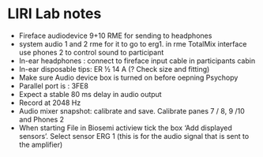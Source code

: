 # LIRI Lab notes
- Fireface audiodevice 9+10 RME for sending to headphones
- system audio 1 and 2 rme for it to go to erg1.  in rme TotalMix interface use phones 2 to control sound to participant
-	In-ear headphones : connect to fireface  input cable in participants cabin
-	In-ear disposable tips:  ER ½ 14 A (? Check size and fitting)
-	Make sure Audio device box is turned on before oepning Psychopy
-	Parallel port is : 3FE8
-	Expect a stable 80 ms delay in audio output
-	Record at 2048 Hz
-	Audio mixer snapshot: calibrate and save. Calibrate panes 7 / 8, 9 /10 and Phones 2
-	When starting File in Biosemi actiview tick the box ‘Add displayed sensors’. Select sensor ERG 1  (this is for the audio signal that is sent to the amplifier)

